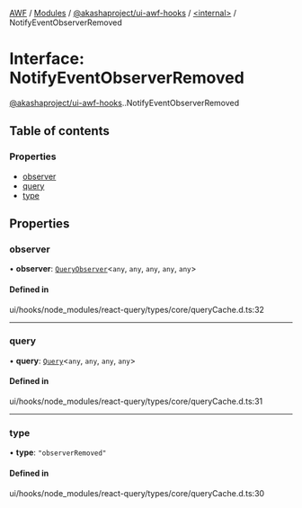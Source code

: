[AWF](../README.md) / [Modules](../modules.md) / [@akashaproject/ui-awf-hooks](../modules/akashaproject_ui_awf_hooks.md) / [<internal\>](../modules/akashaproject_ui_awf_hooks._internal_.md) / NotifyEventObserverRemoved

# Interface: NotifyEventObserverRemoved

[@akashaproject/ui-awf-hooks](../modules/akashaproject_ui_awf_hooks.md).[<internal>](../modules/akashaproject_ui_awf_hooks._internal_.md).NotifyEventObserverRemoved

## Table of contents

### Properties

- [observer](akashaproject_ui_awf_hooks._internal_.NotifyEventObserverRemoved.md#observer)
- [query](akashaproject_ui_awf_hooks._internal_.NotifyEventObserverRemoved.md#query)
- [type](akashaproject_ui_awf_hooks._internal_.NotifyEventObserverRemoved.md#type)

## Properties

### observer

• **observer**: [`QueryObserver`](../classes/akashaproject_ui_awf_hooks._internal_.QueryObserver.md)<`any`, `any`, `any`, `any`, `any`\>

#### Defined in

ui/hooks/node_modules/react-query/types/core/queryCache.d.ts:32

___

### query

• **query**: [`Query`](../classes/akashaproject_ui_awf_hooks._internal_.Query.md)<`any`, `any`, `any`, `any`\>

#### Defined in

ui/hooks/node_modules/react-query/types/core/queryCache.d.ts:31

___

### type

• **type**: ``"observerRemoved"``

#### Defined in

ui/hooks/node_modules/react-query/types/core/queryCache.d.ts:30
